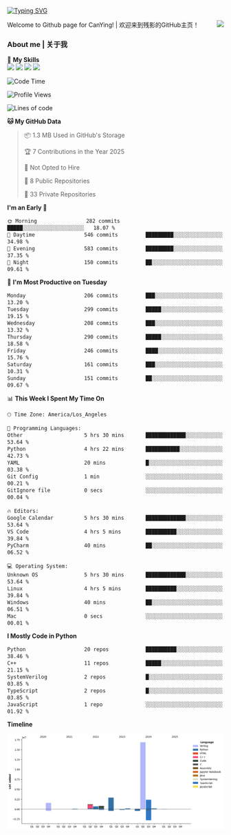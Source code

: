 [![Typing SVG](https://readme-typing-svg.herokuapp.com?size=25&duration=3500&color=00FFFF&vCenter=true&width=250&height=40&lines=Hi+Welcome+%F0%9F%91%8B%F0%9F%8F%BB;I'm+CanYing|残影)](https://git.io/typing-svg)

<a href="#">
  <img align="right" src="https://github-readme-stats.vercel.app/api?username=CanYing0913&count_private=true&rank_icon=github&show_icons=true&bg_color=15,f2f7fd,E0EAFC&" />
</a>

Welcome to Github page for CanYing! | 欢迎来到残影的GitHub主页！

### About me | 关于我

🌟 **My Skills**  
![](https://img.shields.io/badge/-C-A8B9CC?style=flat-square&logo=C&logoColor=fff)
![](https://img.shields.io/badge/-C++-00599C?style=flat-square&logo=Cpp&logoColor=fff)
![](https://img.shields.io/badge/-Python-3776AB?style=flat-square&logo=Python&logoColor=fff)
![](https://img.shields.io/badge/-Linux-000000?style=flat-square&logo=Linux&logoColor=fff)

<!--START_SECTION:waka-->
![Code Time](http://img.shields.io/badge/Code%20Time-1%2C343%20hrs%2031%20mins-blue)

![Profile Views](http://img.shields.io/badge/Profile%20Views-0-blue)

![Lines of code](https://img.shields.io/badge/From%20Hello%20World%20I%27ve%20Written-26.8%20million%20lines%20of%20code-blue)

**🐱 My GitHub Data** 

> 📦 1.3 MB Used in GitHub's Storage 
 > 
> 🏆 7 Contributions in the Year 2025
 > 
> 🚫 Not Opted to Hire
 > 
> 📜 8 Public Repositories 
 > 
> 🔑 33 Private Repositories 
 > 
**I'm an Early 🐤** 

```text
🌞 Morning                282 commits         █████░░░░░░░░░░░░░░░░░░░░   18.07 % 
🌆 Daytime                546 commits         █████████░░░░░░░░░░░░░░░░   34.98 % 
🌃 Evening                583 commits         █████████░░░░░░░░░░░░░░░░   37.35 % 
🌙 Night                  150 commits         ██░░░░░░░░░░░░░░░░░░░░░░░   09.61 % 
```
📅 **I'm Most Productive on Tuesday** 

```text
Monday                   206 commits         ███░░░░░░░░░░░░░░░░░░░░░░   13.20 % 
Tuesday                  299 commits         █████░░░░░░░░░░░░░░░░░░░░   19.15 % 
Wednesday                208 commits         ███░░░░░░░░░░░░░░░░░░░░░░   13.32 % 
Thursday                 290 commits         █████░░░░░░░░░░░░░░░░░░░░   18.58 % 
Friday                   246 commits         ████░░░░░░░░░░░░░░░░░░░░░   15.76 % 
Saturday                 161 commits         ███░░░░░░░░░░░░░░░░░░░░░░   10.31 % 
Sunday                   151 commits         ██░░░░░░░░░░░░░░░░░░░░░░░   09.67 % 
```


📊 **This Week I Spent My Time On** 

```text
🕑︎ Time Zone: America/Los_Angeles

💬 Programming Languages: 
Other                    5 hrs 30 mins       █████████████░░░░░░░░░░░░   53.64 % 
Python                   4 hrs 22 mins       ███████████░░░░░░░░░░░░░░   42.73 % 
YAML                     20 mins             █░░░░░░░░░░░░░░░░░░░░░░░░   03.38 % 
Git Config               1 min               ░░░░░░░░░░░░░░░░░░░░░░░░░   00.21 % 
GitIgnore file           0 secs              ░░░░░░░░░░░░░░░░░░░░░░░░░   00.04 % 

🔥 Editors: 
Google Calendar          5 hrs 30 mins       █████████████░░░░░░░░░░░░   53.64 % 
VS Code                  4 hrs 5 mins        ██████████░░░░░░░░░░░░░░░   39.84 % 
PyCharm                  40 mins             ██░░░░░░░░░░░░░░░░░░░░░░░   06.52 % 

💻 Operating System: 
Unknown OS               5 hrs 30 mins       █████████████░░░░░░░░░░░░   53.64 % 
Linux                    4 hrs 5 mins        ██████████░░░░░░░░░░░░░░░   39.84 % 
Windows                  40 mins             ██░░░░░░░░░░░░░░░░░░░░░░░   06.51 % 
Mac                      0 secs              ░░░░░░░░░░░░░░░░░░░░░░░░░   00.01 % 
```

**I Mostly Code in Python** 

```text
Python                   20 repos            ██████████░░░░░░░░░░░░░░░   38.46 % 
C++                      11 repos            █████░░░░░░░░░░░░░░░░░░░░   21.15 % 
SystemVerilog            2 repos             █░░░░░░░░░░░░░░░░░░░░░░░░   03.85 % 
TypeScript               2 repos             █░░░░░░░░░░░░░░░░░░░░░░░░   03.85 % 
JavaScript               1 repo              ░░░░░░░░░░░░░░░░░░░░░░░░░   01.92 % 
```



**Timeline**

![Lines of Code chart](https://raw.githubusercontent.com/CanYing0913/CanYing0913/master/assets/bar_graph.png)


<!--END_SECTION:waka-->
